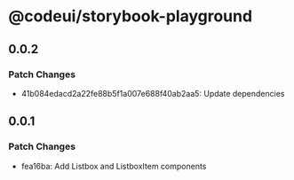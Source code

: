 # @codeui/storybook-playground

## 0.0.2

### Patch Changes

- 41b084edacd2a22fe88b5f1a007e688f40ab2aa5: Update dependencies

## 0.0.1

### Patch Changes

- fea16ba: Add Listbox and ListboxItem components
